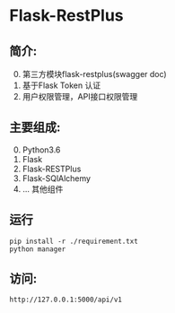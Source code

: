 # Flask-RestPlus 
## 简介:
0. 第三方模块flask-restplus(swagger doc)
1. 基于Flask Token 认证
2. 用户权限管理，API接口权限管理
## 主要组成:
0. Python3.6
1. Flask
2. Flask-RESTPlus
3. Flask-SQlAlchemy
4. ... 其他组件
## 运行
```
pip install -r ./requirement.txt
python manager
```
## 访问:
```
http://127.0.0.1:5000/api/v1 
```
